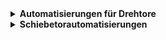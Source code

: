 <details markdown='1'>
<summary><b>Automatisierungen für Drehtore</b></summary>

### Automatisierung von Drehtoren

Die Steuereinheit ist für den Einsatz von zwei Fotozellen ausgelegt, eine für die Innen- und eine für die Außenmontage.

![alt Wiring](../assets/schema_fotocellule_battente.jpeg "Swing Wiring")

Die Fotozellen können dann mit einem Eingang zur Kontrolle ausgestattet werden, ob sie betriebsbereit sind oder nicht. Befolgen Sie je nach Situation einen der folgenden Verdrahtungspläne.


##### Verkabelung von Fotozellen ohne Steuerung

![alt Wiring](../assets/collegamento_fotocellule_battente_senza_controllo.jpeg „Swing Wiring“)

##### Verkabelung von Fotozellen mit Steuerung

![alt Wiring](../assets/collegamento_fotocellule_battente_con_controllo.jpeg „Swing Wiring“)

</details>


<details markdown='1'>
<summary><b>Schiebetorautomatisierungen</b></summary>

### Automatisierung von Schiebetoren

Die Steuereinheit erfordert den Einsatz einer Fotozelle (FOT1) und optional FOT2

![alt Wiring](../assets/schema_fotocellule_battente.jpeg "Swing Wiring")

Die Fotozellen können auch mit einem Eingang zur Kontrolle ihrer Funktionsfähigkeit ausgestattet werden. Befolgen Sie je nach Situation einen der folgenden Verdrahtungspläne.


##### Verkabelung von Fotozellen ohne Steuerung

![alt Wiring](../assets/collegamento_fotocellule_battente_senza_controllo.jpeg „Swing Wiring“)

##### Verkabelung von Fotozellen mit Steuerung

![alt Wiring](../assets/collegamento_fotocellule_battente_con_controllo.jpeg „Swing Wiring“)

</details>